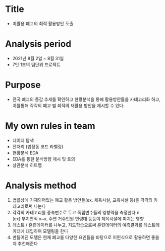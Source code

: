 # Title
* 미활용 폐교의 최적 활용방안 도출

# Analysis period
* 2021년 8월 2일 ~ 8월 31일 
* 7인 1조의 팀단위 프로젝트

# Purpose
* 전국 폐교의 증감 추세를 확인하고 현황분석을 통해 활용방안들을 카테고리화 하고, 이를통해 각각의 폐교 별 최적의 재활용 방안을 제시할 수 있다.

# My own rules in team
* 데이터 탐색
* 전처리 (법정동 코드 라벨링)
* 현황분석 EDA
* EDA를 통한 분석방향 제시 및 토의
* 상관분석 히트맵

# Analysis method
1. 법률상에 기재되어있는 폐교 활용 방안들(ex. 체육시설, 교육시설 등)을 각각의 카테고리로써 나눈다
2. 각각의 카테고리를 종속변수로 두고 독립변수들의 영향력을 측정한다 n\
(ex) 부지면적 x~x, 주변 거주인원 연령대 등등이 체육시설에 미치는 영향 
3. 테스트 / 훈련데이터를 나누고, 지도학습으로써 훈련데이터의 예측결과를 테스트데이터에 대입하여 모델링을 한다
4. 만들어진 모델은 현재 폐교를 다양한 요인들을 바탕으로 어떤식으로 활용하면 좋을 지 추천해준다
